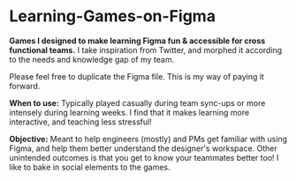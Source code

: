 # Learning-Games-on-Figma
**Games I designed to make learning Figma fun &amp; accessible for cross functional teams.** I take inspiration from Twitter, and morphed it according to the needs and knowledge gap of my team. 

Please feel free to duplicate the Figma file. This is my way of paying it forward.


**When to use:**
Typically played casually during team sync-ups or more intensely during learning weeks. I find that it makes learning more interactive, and teaching less stressful! <br>

**Objective:**
Meant to help engineers (mostly) and PMs get familiar with using Figma, and help them better understand the designer's workspace. Other unintended outcomes is that you get to know your teammates better too! I like to bake in social elements to the games.
